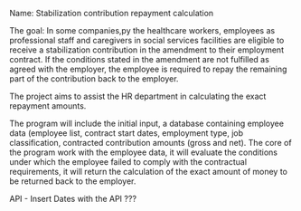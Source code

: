 Name: Stabilization contribution repayment calculation

The goal: 
In some companies,py the healthcare workers, employees as professional staff and caregivers in social services facilities are eligible to receive a stabilization contribution in the amendment to their employment contract. 
If the conditions stated in the amendment are not fulfilled as agreed with the employer, the employee is required to repay the remaining part of the contribution back to the employer.

The project aims to assist the HR department in calculating the exact repayment amounts.

The program will include the initial input, a database containing employee data (employee list, contract start dates, employment type, job classification, contracted contribution amounts (gross and net).
The core of the program work with the employee data, it will evaluate the conditions under which the employee failed to comply with the contractual requirements, it will return the calculation of the exact amount of money to be returned back to the employer.

API - Insert Dates with the API ???

